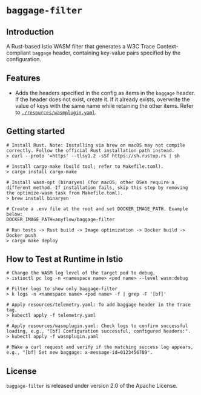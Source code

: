 # `baggage-filter`

## Introduction

A Rust-based Istio WASM filter that generates a W3C Trace Context-compliant `baggage` header, containing key-value pairs specified by the configuration.

## Features

- Adds the headers specified in the config as items in the `baggage` header. If the header does not exist, create it. If it already exists, overwrite the value of keys with the same name while retaining the other items. Refer to [`./resources/wasmplugin.yaml`](./resources/wasmplugin.yaml).

## Getting started

```shell
# Install Rust. Note: Installing via brew on macOS may not compile correctly. Follow the official Rust installation path instead.
> curl --proto '=https' --tlsv1.2 -sSf https://sh.rustup.rs | sh

# Install cargo-make (build tool; refer to Makefile.toml).
> cargo install cargo-make

# Install wasm-opt (binaryen) (for macOS; other OSes require a different method. If installation fails, skip this step by removing the optimize-wasm task from Makefile.toml).
> brew install binaryen

# Create a .env file at the root and set DOCKER_IMAGE_PATH. Example below:
DOCKER_IMAGE_PATH=anyflow/baggage-filter

# Run tests -> Rust build -> Image optimization -> Docker build -> Docker push
> cargo make deploy
```

## How to Test at Runtime in Istio

```shell
# Change the WASM log level of the target pod to debug.
> istioctl pc log -n <namespace name> <pod name> --level wasm:debug

# Filter logs to show only baggage-filter
> k logs -n <namespace name> <pod name> -f | grep -F '[bf]'

# Apply resources/telemetry.yaml: To add baggage header in the trace tag.
> kubectl apply -f telemetry.yaml

# Apply resources/wasmplugin.yaml: Check logs to confirm successful loading, e.g., "[bf] Configuration successful, configured headers:".
> kubectl apply -f wasmplugin.yaml

# Make a curl request and verify if the matching success log appears, e.g., "[bf] Set new baggage: x-message-id=0123456789".
```

## License

`baggage-filter` is released under version 2.0 of the Apache License.

